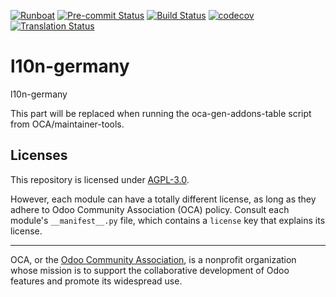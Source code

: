 
[![Runboat](https://img.shields.io/badge/runboat-Try%20me-875A7B.png)](https://runboat.odoo-community.org/builds?repo=OCA/l10n-germany&target_branch=18.0)
[![Pre-commit Status](https://github.com/OCA/l10n-germany/actions/workflows/pre-commit.yml/badge.svg?branch=18.0)](https://github.com/OCA/l10n-germany/actions/workflows/pre-commit.yml?query=branch%3A18.0)
[![Build Status](https://github.com/OCA/l10n-germany/actions/workflows/test.yml/badge.svg?branch=18.0)](https://github.com/OCA/l10n-germany/actions/workflows/test.yml?query=branch%3A18.0)
[![codecov](https://codecov.io/gh/OCA/l10n-germany/branch/18.0/graph/badge.svg)](https://codecov.io/gh/OCA/l10n-germany)
[![Translation Status](https://translation.odoo-community.org/widgets/l10n-germany-18-0/-/svg-badge.svg)](https://translation.odoo-community.org/engage/l10n-germany-18-0/?utm_source=widget)

<!-- /!\ do not modify above this line -->

# l10n-germany

l10n-germany

<!-- /!\ do not modify below this line -->

<!-- prettier-ignore-start -->

[//]: # (addons)

This part will be replaced when running the oca-gen-addons-table script from OCA/maintainer-tools.

[//]: # (end addons)

<!-- prettier-ignore-end -->

## Licenses

This repository is licensed under [AGPL-3.0](LICENSE).

However, each module can have a totally different license, as long as they adhere to Odoo Community Association (OCA)
policy. Consult each module's `__manifest__.py` file, which contains a `license` key
that explains its license.

----
OCA, or the [Odoo Community Association](http://odoo-community.org/), is a nonprofit
organization whose mission is to support the collaborative development of Odoo features
and promote its widespread use.
